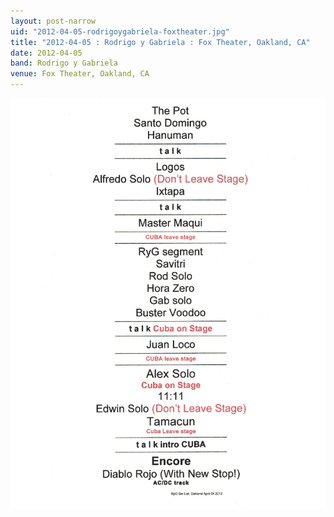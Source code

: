 ```yaml
---
layout: post-narrow
uid: "2012-04-05-rodrigoygabriela-foxtheater.jpg"
title: "2012-04-05 : Rodrigo y Gabriela : Fox Theater, Oakland, CA"
date: 2012-04-05
band: Rodrigo y Gabriela
venue: Fox Theater, Oakland, CA
---
```


<div class="showcase">
  <img src="/img/2012/04/20120405-RodrigoYGabriela-FoxTheater.jpg" alt="2012-04-05-rodrigoygabriela-foxtheater.jpg">
</div>
